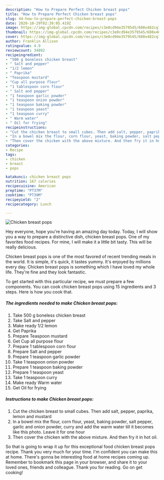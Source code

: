 ```yaml
---
description: "How to Prepare Perfect Chicken breast pops"
title: "How to Prepare Perfect Chicken breast pops"
slug: 44-how-to-prepare-perfect-chicken-breast-pops
date: 2020-10-29T02:39:05.419Z
image: https://img-global.cpcdn.com/recipes/c3e0cd94e3579545/680x482cq70/chicken-breast-pops-recipe-main-photo.jpg
thumbnail: https://img-global.cpcdn.com/recipes/c3e0cd94e3579545/680x482cq70/chicken-breast-pops-recipe-main-photo.jpg
cover: https://img-global.cpcdn.com/recipes/c3e0cd94e3579545/680x482cq70/chicken-breast-pops-recipe-main-photo.jpg
author: Franklin Allison
ratingvalue: 4.9
reviewcount: 34892
recipeingredient:
- "500 g boneless chicken breast"
- " Salt and pepper"
- "1/2 lemon"
- " Paprika"
- "Teaspoon mustard"
- "Cup all purpose flour"
- "1 tablespoon corn flour"
- " Salt and pepper"
- "1 teaspoon garlic powder"
- "1 teaspoon onion powder"
- "1 teaspoon baking powder"
- "1 teaspoon yeast"
- "1 teaspoon curry"
- " Warm water"
- " Oil for frying"
recipeinstructions:
- "Cut the chicken breast to small cubes. Then add salt, pepper, paprika, lemon and mustard"
- "In a bowel mix the flour, corn flour, yeast, baking powder, salt pepper, garlic and onion powder, curry and add the warm water till it becomes like this photo. Leave it for one hour"
- "Then cover the chicken with the above mixture. And then fry it in hot oil."
categories:
- Recipe
tags:
- chicken
- breast
- pops

katakunci: chicken breast pops 
nutrition: 167 calories
recipecuisine: American
preptime: "PT37M"
cooktime: "PT39M"
recipeyield: "2"
recipecategory: Lunch

---
```



![Chicken breast pops](https://img-global.cpcdn.com/recipes/c3e0cd94e3579545/680x482cq70/chicken-breast-pops-recipe-main-photo.jpg)

Hey everyone, hope you're having an amazing day today. Today, I will show you a way to prepare a distinctive dish, chicken breast pops. One of my favorites food recipes. For mine, I will make it a little bit tasty. This will be really delicious.

Chicken breast pops is one of the most favored of recent trending meals in the world. It is simple, it's quick, it tastes yummy. It's enjoyed by millions every day. Chicken breast pops is something which I have loved my whole life. They're fine and they look fantastic.




To get started with this particular recipe, we must prepare a few components. You can cook chicken breast pops using 15 ingredients and 3 steps. Here is how you cook that.

<!--inarticleads1-->

##### The ingredients needed to make Chicken breast pops:

1. Take 500 g boneless chicken breast
1. Take  Salt and pepper
1. Make ready 1/2 lemon
1. Get  Paprika
1. Prepare Teaspoon mustard
1. Get Cup all purpose flour
1. Prepare 1 tablespoon corn flour
1. Prepare  Salt and pepper
1. Prepare 1 teaspoon garlic powder
1. Take 1 teaspoon onion powder
1. Prepare 1 teaspoon baking powder
1. Prepare 1 teaspoon yeast
1. Take 1 teaspoon curry
1. Make ready  Warm water
1. Get  Oil for frying




<!--inarticleads2-->

##### Instructions to make Chicken breast pops:

1. Cut the chicken breast to small cubes. Then add salt, pepper, paprika, lemon and mustard
1. In a bowel mix the flour, corn flour, yeast, baking powder, salt pepper, garlic and onion powder, curry and add the warm water till it becomes like this photo. Leave it for one hour
1. Then cover the chicken with the above mixture. And then fry it in hot oil.




So that is going to wrap it up for this exceptional food chicken breast pops recipe. Thank you very much for your time. I'm confident you can make this at home. There's gonna be interesting food at home recipes coming up. Remember to bookmark this page in your browser, and share it to your loved ones, friends and colleague. Thank you for reading. Go on get cooking!
